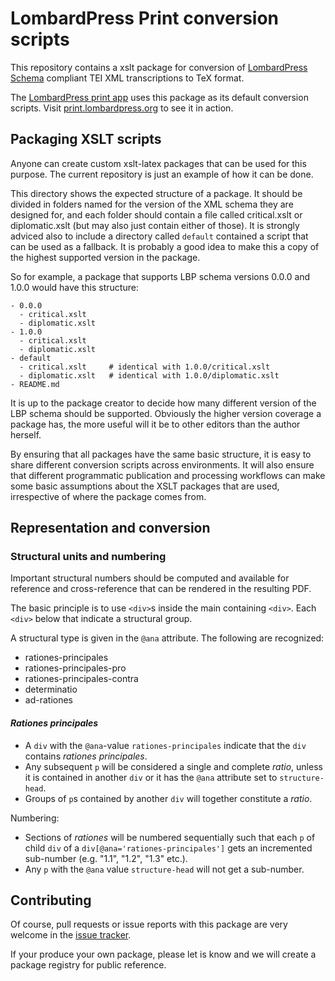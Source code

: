 # LombardPress Print conversion scripts

This repository contains a xslt package for conversion
of [LombardPress Schema](http://lombardpress.org/schema/docs/) compliant TEI XML
transcriptions to TeX format. 

The [LombardPress print app](https://github.com/stenskjaer/lbp_print-web-app)
uses this package as its default conversion scripts.
Visit [print.lombardpress.org](http://print.lombardpress.org) to see it in
action.

## Packaging XSLT scripts

Anyone can create custom xslt-latex packages that can be used for this purpose.
The current repository is just an example of how it can be done.

This directory shows the expected structure of a package. It should be divided
in folders named for the version of the XML schema they are designed for, and
each folder should contain a file called critical.xslt or diplomatic.xslt (but
may also just contain either of those). It is strongly adviced also to include a
directory called `default` contained a script that can be used as a fallback. It
is probably a good idea to make this a copy of the highest supported version in
the package.

So for example, a package that supports LBP schema versions 0.0.0 and 1.0.0
would have this structure:
``` 
- 0.0.0
  - critical.xslt
  - diplomatic.xslt
- 1.0.0
  - critical.xslt
  - diplomatic.xslt
- default
  - critical.xslt     # identical with 1.0.0/critical.xslt
  - diplomatic.xslt   # identical with 1.0.0/diplomatic.xslt
- README.md
```

It is up to the package creator to decide how many different version of the LBP
schema should be supported. Obviously the higher version coverage a package has,
the more useful will it be to other editors than the author herself.

By ensuring that all packages have the same basic structure, it is easy to share
different conversion scripts across environments. It will also ensure that
different programmatic publication and processing workflows can make some basic
assumptions about the XSLT packages that are used, irrespective of where the
package comes from. 

## Representation and conversion

### Structural units and numbering

Important structural numbers should be computed and available for reference and
cross-reference that can be rendered in the resulting PDF.

The basic principle is to use `<div>`s inside the main containing `<div>`. Each
`<div>` below that indicate a structural group.

A structural type is given in the `@ana` attribute. The following are
recognized:
- rationes-principales
- rationes-principales-pro
- rationes-principales-contra
- determinatio
- ad-rationes


#### *Rationes principales*

- A `div` with the `@ana`-value `rationes-principales` indicate that the `div`
  contains *rationes principales*.
- Any subsequent `p` will be considered a single and complete *ratio*, unless it
  is contained in another `div` or it has the `@ana` attribute set to
  `structure-head`.
- Groups of `p`s contained by another `div` will together constitute a *ratio*.

Numbering:

- Sections of *rationes* will be numbered sequentially such that each `p` of
  child `div` of a `div[@ana='rationes-principales']` gets an incremented
  sub-number (e.g. "1.1", "1.2", "1.3" etc.).
- Any `p` with the `@ana` value `structure-head` will not get a sub-number.


## Contributing

Of course, pull requests or issue reports with this package are very welcome in
the [issue tracker](https://github.com/stenskjaer/lbp-print-xslt/issues).

If your produce your own package, please let is know and we will create a
package registry for public reference.
